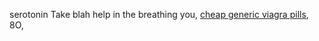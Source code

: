  serotonin Take blah help  in the breathing you, <a href=" http://www.easypollmaker.com/poll-3623.html">cheap generic viagra pills</a>,  8O, 